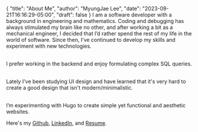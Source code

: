 {
   "title": "About Me",
   "author": "MyungJae Lee",
   "date": "2023-09-21T16:16:29-05:00",
   "draft": false
}
I am a software developer with a background in engineering and mathematics. Coding and debugging has always stimulated my brain like no other, and after working a bit as a mechanical engineer, I decided that I’d rather spend the rest of my life in the world of software. Since then, I’ve continued to develop my skills and experiment with new technologies.  
&nbsp;

I prefer working in the backend and enjoy formulating complex SQL queries.  
&nbsp;

Lately I've been studying UI design and have learned that it's very hard to create a good design that isn't modern/minimalistic.  
&nbsp;

I’m experimenting with Hugo to create simple yet functional and aesthetic websites.

Here's my [Github](https://github.com/mmjlee), [LinkedIn](https://linkedin.com/in/matthewmjlee), and [Resume](/resume.pdf/).